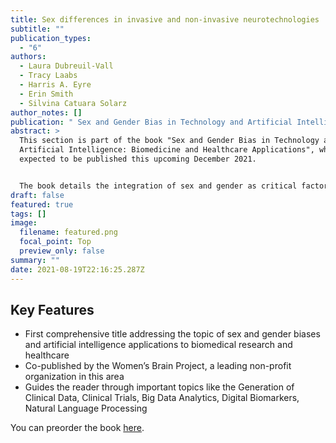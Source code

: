 ```yaml
---
title: Sex differences in invasive and non-invasive neurotechnologies
subtitle: ""
publication_types:
  - "6"
authors:
  - Laura Dubreuil-Vall
  - Tracy Laabs
  - Harris A. Eyre
  - Erin Smith
  - Silvina Catuara Solarz
author_notes: []
publication: " Sex and Gender Bias in Technology and Artificial Intelligence"
abstract: >
  This section is part of the book "Sex and Gender Bias in Technology and
  Artificial Intelligence: Biomedicine and Healthcare Applications", which is is
  expected to be published this upcoming December 2021.


  The book details the integration of sex and gender as critical factors in innovative technologies (artificial intelligence, digital medicine, natural language processing, robotics) for biomedicine and healthcare applications. By systematically reviewing existing scientific literature, a multidisciplinary group of international experts analyze diverse aspects of the complex relationship between sex and gender, health and technology, providing a perspective overview of the pressing need of an ethically-informed science. The reader is guided through the latest implementations and insights in technological areas of accelerated growth, putting forward the neglected and overlooked aspects of sex and gender in biomedical research and healthcare solutions that leverage artificial intelligence, biosensors, and personalized medicine approaches to predict and prevent disease outcomes. The reader comes away with a critical understanding of this fundamental issue for the sake of better future technologies and more effective clinical approaches.
draft: false
featured: true
tags: []
image:
  filename: featured.png
  focal_point: Top
  preview_only: false
summary: ""
date: 2021-08-19T22:16:25.287Z
---
```

## Key Features

* First comprehensive title addressing the topic of sex and gender biases and artificial intelligence applications to biomedical research and healthcare
* Co-published by the Women’s Brain Project, a leading non-profit organization in this area
* Guides the reader through important topics like the Generation of Clinical Data, Clinical Trials, Big Data Analytics, Digital Biomarkers, Natural Language Processing

You can preorder the book [here](https://www.elsevier.com/books/sex-and-gender-bias-in-technology-and-artificial-intelligence/cirillo/978-0-12-821392-6).